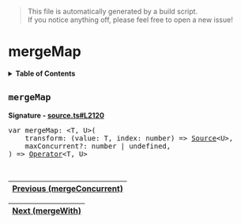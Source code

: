 > This file is automatically generated by a build script.<br>If you notice anything off, please feel free to open a new issue!

# mergeMap

<details><summary><b>Table of Contents</b></summary>

1. [<code>mergeMap</code>](#mergeMap)</details>

## <a name="mergeMap"></a><code>mergeMap</code>

<b>Signature - [source.ts#L2120](..\/..\/packages\/core\/src\/source.ts#L2120)</b>

<pre>var mergeMap: &lt;T, U&gt;(<br>    transform: (value: T, index: number) =&gt; <a href="../03-api-source/00-Source.md#Source-Interface">Source</a>&lt;U&gt;,<br>    maxConcurrent?: number | undefined,<br>) =&gt; <a href="000-Operator.md#Operator">Operator</a>&lt;T, U&gt;</pre><br>

| [Previous \(mergeConcurrent\)](048-mergeConcurrent.md#readme) |
| --- |

<div align="right">

| [Next \(mergeWith\)](050-mergeWith.md#readme) |
| --- |
</div>
